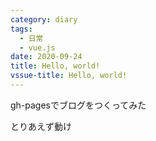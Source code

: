 ```yaml
---
category: diary
tags:
  - 日常
  - vue.js
date: 2020-09-24
title: Hello, world!
vssue-title: Hello, world!
---
```


gh-pagesでブログをつくってみた

<!-- more -->

とりあえず動け
